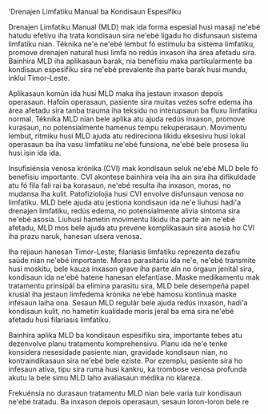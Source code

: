 'Drenajen Limfatiku Manual ba Kondisaun Espesífiku

Drenajen Limfatiku Manual (MLD) mak ida forma espesial husi masaji ne'ebé hatudu efetivu iha trata kondisaun sira ne'ebé ligadu ho disfunsaun sistema limfatiku nian. Téknika ne'e ne'ebé lembut fó estimulu ba sistema limfatiku, promove drenajen natural husi limfa no redús inxason iha área afetadu sira. Bainhira MLD iha aplikasaun barak, nia benefísiu maka partikularmente ba kondisaun espesifiku sira ne'ebé prevalente iha parte barak husi mundu, inklui Timor-Leste.

Aplikasaun komún ida husi MLD maka iha jestaun inxason depois operasaun. Hafoin operasaun, pasiente sira muitas vezes sofre edema iha área afetadu sira tanba trauma iha teksidu no interupsaun ba fluxu limfatiku normal. Téknika MLD nian bele aplika atu ajuda redús inxason, promove kurasaun, no potensialmente hamenus tempu rekuperasaun. Movimentu lembut, ritmiku husi MLD ajuda atu redireciona likidu eksesivu husi lokal operasaun ba iha vasu limfatiku ne'ebé funsiona, ne'ebé bele prosesa liu husi isin ida ida.

Insufisiénsia venosa krónika (CVI) mak kondisaun seluk ne'ebé MLD bele fó benefísiu importante. CVI akontese bainhira veia iha ain sira iha difikuldade atu fó fila fali rai ba korasaun, ne'ebé resulta iha inxason, moras, no mudansa iha kulit. Patofiziolojia husi CVI envolve disfunsaun venosa no limfatiku. MLD bele ajuda atu jestiona kondisaun ida ne'e liuhusi hadi'a drenajen limfatiku, redús edema, no potensialmente alivia sintoma sira ne'ebé asosia. Liuhusi hametin movimentu likidu iha parte ain ne'ebé afetadu, MLD mos bele ajuda atu prevene komplikasaun sira asosia ho CVI iha prazu naruk, hanesan ulsera venosa.

Iha rejiaun hanesan Timor-Leste, filariasis limfatiku reprezenta dezafiu saúde nian ne'ebé importante. Moras parasitáriu ida ne'e, ne'ebé transmite husi moskitu, bele kauza inxason grave iha parte ain no órgaun jenitál sira, kondisaun ida ne'ebé hatene hanesan elefantíase. Maske medikamentu mak tratamentu prinsipál ba elimina parasitu sira, MLD bele desempeña papel krusiál iha jestaun limfedema krónika ne'ebé hamosu kontinua maske infesaun laiha ona. Sesaun MLD regulár bele ajuda redús inxason, hadi'a kondisaun kulit, no hametin kualidade moris jeral ba ema sira ne'ebé afetadu husi filariasis limfatiku.

Bainhira aplika MLD ba kondisaun espesifiku sira, importante tebes atu dezenvolve planu tratamentu komprehensivu. Planu ida ne'e tenke konsidera nesesidade pasiente nian, gravidade kondisaun nian, no kontraindikasaun sira ne'ebé bele eziste. Por ezemplu, pasiente sira ho infesaun ativa, tipu sira ruma husi kankru, ka trombose venosa profunda akutu la bele simu MLD laho avaliasaun médika no klareza.

Frekuénsia no durasaun tratamentu MLD nian bele varia tuir kondisaun ne'ebé tratadu. Ba inxason depois operasaun, sesaun loron-loron bele re